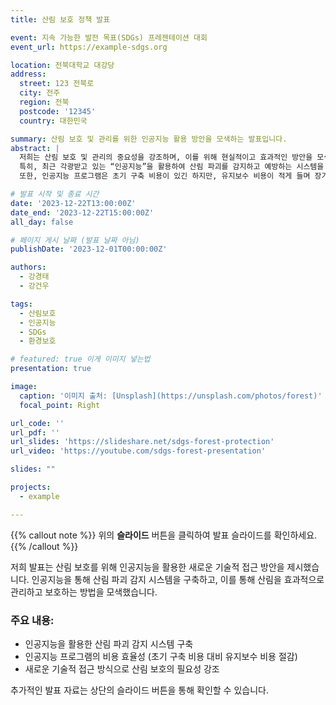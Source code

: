 ```yaml
---
title: 산림 보호 정책 발표

event: 지속 가능한 발전 목표(SDGs) 프레젠테이션 대회
event_url: https://example-sdgs.org

location: 전북대학교 대강당
address:
  street: 123 전북로
  city: 전주
  region: 전북
  postcode: '12345'
  country: 대한민국

summary: 산림 보호 및 관리를 위한 인공지능 활용 방안을 모색하는 발표입니다.
abstract: |
  저희는 산림 보호 및 관리의 중요성을 강조하며, 이를 위해 현실적이고 효과적인 방안을 모색했습니다. 
  특히, 최근 각광받고 있는 “인공지능”을 활용하여 산림 파괴를 감지하고 예방하는 시스템을 구축하는 방안을 제시했습니다. 
  또한, 인공지능 프로그램은 초기 구축 비용이 있긴 하지만, 유지보수 비용이 적게 들며 장기적으로 비용 절감 효과를 제공합니다.

# 발표 시작 및 종료 시간
date: '2023-12-22T13:00:00Z'
date_end: '2023-12-22T15:00:00Z'
all_day: false

# 페이지 게시 날짜 (발표 날짜 아님)
publishDate: '2023-12-01T00:00:00Z'

authors:
  - 강경태
  - 강건우

tags:
  - 산림보호
  - 인공지능
  - SDGs
  - 환경보호

# featured: true 이게 이미지 넣는법
presentation: true 

image:
  caption: '이미지 출처: [Unsplash](https://unsplash.com/photos/forest)'
  focal_point: Right

url_code: ''
url_pdf: ''
url_slides: 'https://slideshare.net/sdgs-forest-protection'
url_video: 'https://youtube.com/sdgs-forest-presentation'

slides: ""

projects: 
  - example

---
```


{{% callout note %}}
위의 **슬라이드** 버튼을 클릭하여 발표 슬라이드를 확인하세요.
{{% /callout %}}

저희 발표는 산림 보호를 위해 인공지능을 활용한 새로운 기술적 접근 방안을 제시했습니다. 인공지능을 통해 산림 파괴 감지 시스템을 구축하고, 이를 통해 산림을 효과적으로 관리하고 보호하는 방법을 모색했습니다.

### 주요 내용:
- 인공지능을 활용한 산림 파괴 감지 시스템 구축
- 인공지능 프로그램의 비용 효율성 (초기 구축 비용 대비 유지보수 비용 절감)
- 새로운 기술적 접근 방식으로 산림 보호의 필요성 강조

추가적인 발표 자료는 상단의 슬라이드 버튼을 통해 확인할 수 있습니다.
